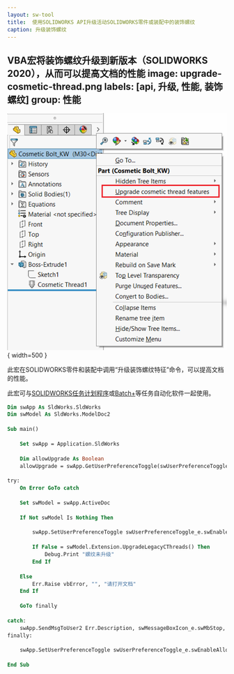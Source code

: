 ```yaml
---
layout: sw-tool
title:  使用SOLIDWORKS API升级活动SOLIDWORKS零件或装配中的装饰螺纹
caption: 升级装饰螺纹
---
```

 VBA宏将装饰螺纹升级到新版本（SOLIDWORKS 2020），从而可以提高文档的性能
image: upgrade-cosmetic-thread.png
labels: [api, 升级, 性能, 装饰螺纹]
group: 性能
---
![升级装饰螺纹命令](upgrade-cosmetic-thread.png){ width=500 }

此宏在SOLIDWORKS零件和装配中调用“升级装饰螺纹特征”命令，可以提高文档的性能。

此宏可与[SOLIDWORKS任务计划程序](https://help.solidworks.com/2019/English/SolidWorks/sldworks/c_SOLIDWORKS_Task_Scheduler_Overview.htm)或[Batch+](https://cadplus.xarial.com/batch/)等任务自动化软件一起使用。

~~~ vb
Dim swApp As SldWorks.SldWorks
Dim swModel As SldWorks.ModelDoc2

Sub main()

    Set swApp = Application.SldWorks

    Dim allowUpgrade As Boolean
    allowUpgrade = swApp.GetUserPreferenceToggle(swUserPreferenceToggle_e.swEnableAllowCosmeticThreadsUpgrade)

try:
    On Error GoTo catch
    
    Set swModel = swApp.ActiveDoc
        
    If Not swModel Is Nothing Then
                
        swApp.SetUserPreferenceToggle swUserPreferenceToggle_e.swEnableAllowCosmeticThreadsUpgrade, True
        
        If False = swModel.Extension.UpgradeLegacyCThreads() Then
            Debug.Print "螺纹未升级"
        End If
            
    Else
        Err.Raise vbError, "", "请打开文档"
    End If
    
    GoTo finally
    
catch:
    swApp.SendMsgToUser2 Err.Description, swMessageBoxIcon_e.swMbStop, swMessageBoxBtn_e.swMbOk
finally:
    
    swApp.SetUserPreferenceToggle swUserPreferenceToggle_e.swEnableAllowCosmeticThreadsUpgrade, allowUpgrade

End Sub
~~~